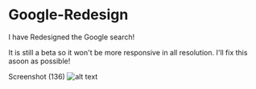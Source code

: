 # Google-Redesign


I have Redesigned the Google search!

It is still a beta so it won't be more responsive in all resolution.  I'll fix this asoon as possible!

Screenshot (136)
![alt text](https://github.com/misterwhiterat/Google-ReDesign/main/images/Screenshot(136).png?raw=true)
